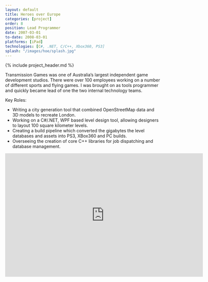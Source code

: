 ```yaml
---
layout: default
title: Heroes over Europe
categories: [project]
order: 8
position: Lead Programmer
date: 2007-03-01
to-date: 2008-03-01
platforms: [iPad]
technologies: [C#, .NET, C/C++, Xbox360, PS3]
splash: "/images/hoe/splash.jpg"
---
```


{% include project_header.md %}

Transmission Games was one of Australia’s largest independent game development studios. There were over 100 employees working on a number of different sports and flying games. I was brought on as tools programmer and quickly became lead of one the two internal technology teams.

Key Roles:

* Writing a city generation tool that combined OpenStreetMap data and 3D models to recreate London.
* Working on a C#/.NET, WPF based level design tool, allowing designers to layout 100 square kilometer levels.
* Creating a build pipeline which converted the gigabytes the level databases and assets into PS3, XBox360 and PC builds.
* Overseeing the creation of core C++ libraries for job dispatching and database management.


<div class="container text-center video">
    <div class="row">
        <div class="col-md-12">
            <iframe src="http://www.gamespot.com/videos/embed/6215719/" width="640" height="400" frameborder="0" webkitAllowFullScreen mozallowfullscreen allowFullScreen></iframe>
        </div>
    </div>
</div>
